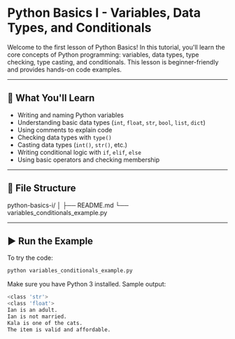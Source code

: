 # Python Basics I - Variables, Data Types, and Conditionals

Welcome to the first lesson of Python Basics! In this tutorial, you'll learn the core concepts of Python programming: variables, data types, type checking, type casting, and conditionals. This lesson is beginner-friendly and provides hands-on code examples.

---

## 🧠 What You'll Learn

- Writing and naming Python variables
- Understanding basic data types (`int`, `float`, `str`, `bool`, `list`, `dict`)
- Using comments to explain code
- Checking data types with `type()`
- Casting data types (`int()`, `str()`, etc.)
- Writing conditional logic with `if`, `elif`, `else`
- Using basic operators and checking membership

---

## 📁 File Structure
python-basics-i/
│
├── README.md
└── variables_conditionals_example.py


---

## ▶️ Run the Example

To try the code:

```bash
python variables_conditionals_example.py
```

Make sure you have Python 3 installed. Sample output:

```bash
<class 'str'>
<class 'float'>
Ian is an adult.
Ian is not married.
Kala is one of the cats.
The item is valid and affordable.
```

